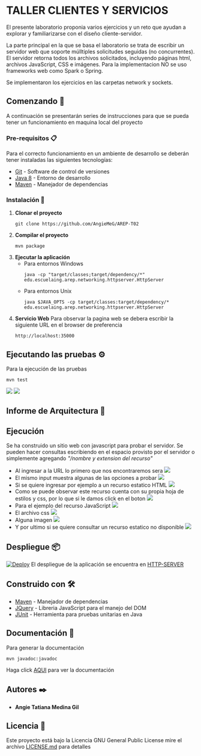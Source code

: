 ﻿# TALLER CLIENTES Y SERVICIOS
El presente laboratorio proponia varios ejercicios y un reto que ayudan a explorar y familiarizarse con el diseño cliente-servidor.

La parte principal en la que se basa el laboratorio se trata de escribir un servidor web que soporte múlltiples solicitudes seguidas (no concurrentes). El servidor retorna todos los archivos solicitados, incluyendo páginas html, archivos JavaScript, CSS e imágenes. Para la implementacion NO se uso frameworks web como Spark o Spring.

Se implementaron los ejercicios en las carpetas network y sockets.
## Comenzando 🚀

A continuación se presentarán series de instrucciones para que se pueda tener un funcionamiento en maquina local del proyecto


### Pre-requisitos 📋

Para el correcto funcionamiento en un ambiente de desarrollo se deberán tener instaladas las siguientes tecnologías:  
* [Git](https://git-scm.com/) - Software de control de versiones
* [Java 8](https://www.java.com/es/download/ie_manual.jsp) - Entorno de desarrollo
* [Maven](https://maven.apache.org/) - Manejador de dependencias

### Instalación 🔧

1. **Clonar el proyecto**
    ```
    git clone https://github.com/AngieMeG/AREP-T02
    ```
2. **Compilar el proyecto**
    ```
    mvn package
    ```
3. **Ejecutar la aplicación**  
    * Para entornos Windows
        ```
        java -cp "target/classes;target/dependency/*" edu.escuelaing.arep.networking.httpserver.HttpServer
        ``` 
    * Para entornos Unix
        ```
        java $JAVA_OPTS -cp target/classes:target/dependency/* edu.escuelaing.arep.networking.httpserver.HttpServer
        ```
4. **Servicio Web**
Para observar la pagina web se debera escribir la siguiente URL en el browser de preferencia
    ```
    http://localhost:35000
    ```
## Ejecutando las pruebas ⚙️

Para la ejecución de las pruebas
```
mvn test
```
![](./img/pruebas.png)
![](./img/pruebasCompilacion.png)


## Informe de Arquitectura 🔨 


## Ejecución
Se ha construido un sitio web con javascript para probar el servidor.
Se pueden hacer consultas escribiendo en el espacio provisto por el servidor o simplemente agregando *"/nombre y extension del recurso"*
* Al ingresar a la URL lo primero que nos encontraremos sera
![](./img/ServidorWeb.png)
* El mismo input muestra algunas de las opciones a probar
![](img/ServidorWeb2.png)
* Si se quiere ingresar por ejemplo a un recurso estatico HTML
![](img/Page.png)
* Como se puede observar este recurso cuenta con su propia hoja de estilos y css, por lo que si le damos click en el boton
![](img/Page2.png)
* Para el ejemplo del recurso JavaScript
![](img/Script.png)
* El archivo css
![](img/Css.png)
* Alguna imagen
![](img/Image.png)
* Y por ultimo si se quiere consultar un recurso estatico no disponible
![](img/Error.png)


## Despliegue 📦
[![Deploy](https://www.herokucdn.com/deploy/button.svg)](https://http-server-arep.herokuapp.com/)
El despliegue de la aplicación se encuentra en [HTTP-SERVER](https://http-server-arep.herokuapp.com/)

## Construido con 🛠️

* [Maven](https://maven.apache.org/) - Manejador de dependencias
* [JQuery](https://jquery.com/) - Libreria JavaScript para el manejo del DOM
* [JUnit](https://junit.org/junit5/) - Herramienta para pruebas unitarias en Java

## Documentación 📖
Para generar la documentación
```
mvn javadoc:javadoc
```

Haga click [AQUI](./Documentacion/apidocs/index.html) para ver la documentación

## Autores ✒️

* **Angie Tatiana Medina Gil**

## Licencia 📄

Este proyecto está bajo la Licencia GNU General Public License mire el archivo [LICENSE.md](LICENSE.md) para detalles
